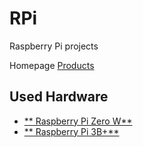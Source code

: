 # RPi
Raspberry Pi projects

Homepage [Products](https://www.raspberrypi.org/products/)

## Used Hardware

* [** Raspberry Pi Zero W**](https://github.com/griemide/RPiZW)
* [** Raspberry Pi 3B+**](https://github.com/griemide/RPi3B)


